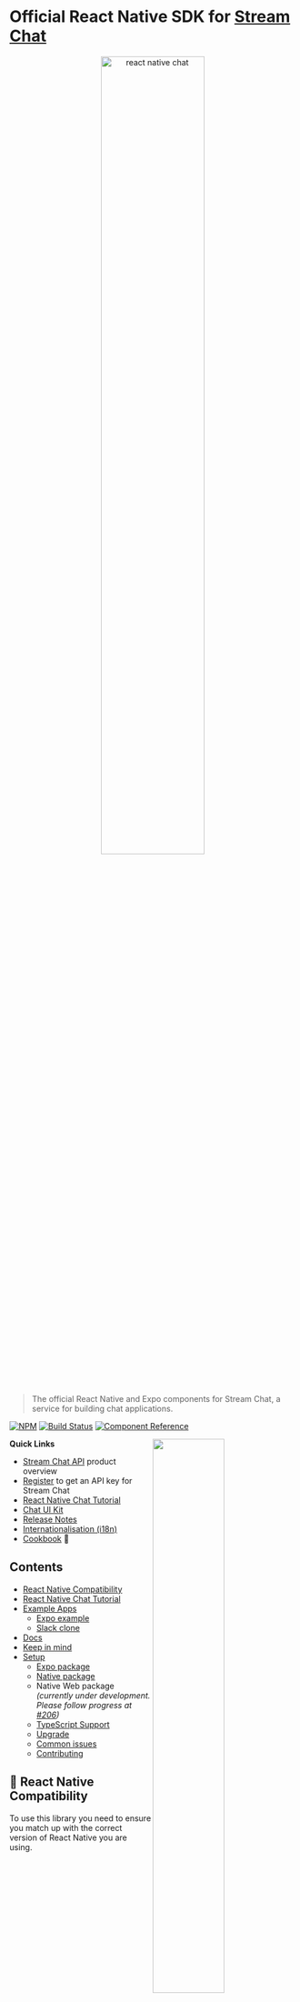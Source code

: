 # Official React Native SDK for [Stream Chat](https://getstream.io/chat/)

<p align="center">
  <a href="https://getstream.io/chat/react-native-chat/tutorial/"><img src="https://i.imgur.com/SRkDlFX.png" alt="react native chat" width="60%" /></a>
</p>

> The official React Native and Expo components for Stream Chat, a service for
> building chat applications.

[![NPM](https://img.shields.io/npm/v/stream-chat-react-native.svg)](https://www.npmjs.com/package/stream-chat-react-native)
[![Build Status](https://github.com/GetStream/stream-chat-react-native/workflows/test/badge.svg?branch=master)](https://github.com/GetStream/stream-chat-react-native/actions)
[![Component Reference](https://img.shields.io/badge/docs-component%20reference-blue.svg)](https://getstream.github.io/stream-chat-react-native/)

<img align="right" src="https://getstream.imgix.net/images/ios-chat-tutorial/iphone_chat_art@3x.png?auto=format,enhance" width="50%" />

**Quick Links**

- [Stream Chat API](https://getstream.io/chat/) product overview
- [Register](https://getstream.io/chat/trial/) to get an API key for Stream Chat
- [React Native Chat Tutorial](https://getstream.io/chat/react-native-chat/tutorial/)
- [Chat UI Kit](https://getstream.io/chat/ui-kit/)
- [Release Notes](https://github.com/GetStream/stream-chat-react-native/releases)
- [Internationalisation (i18n)](#internationalisation)
- [Cookbook](https://github.com/GetStream/stream-chat-react-native/wiki/Cookbook)  :rocket:

## Contents

- [React Native Compatibility](#react-native-compatibility)
- [React Native Chat Tutorial](#react-native-chat-tutorial)
- [Example Apps](#example-apps)
  - [Expo example](#expo-example)
  - [Slack clone](#slack-clone)
- [Docs](#docs)
- [Keep in mind](#keep-in-mind)
- [Setup](#setup-setting-up-a-chat-app)
  - [Expo package](#expo-package)
  - [Native package](#native-package)
  - Native Web package _(currently under development. Please follow progress at [#206](https://github.com/GetStream/stream-chat-react-native/issues/206))_
  - [TypeScript Support](#typescript-support)
  - [Upgrade](#upgrade)
  - [Common issues](#common-issues)
  - [Contributing](#contributing)

## 🔐 React Native Compatibility

To use this library you need to ensure you match up with the correct version of React Native you are using.

| `stream-chat-react-native` version | Required React Native Version |
| ----------------------------------------- | --------- |
| `2.x.x` (beta)                            | `>= 0.60` |
| `1.x.x`                                   | `>= 0.59` |
| `0.x.x`                                   | `*` |

## 📖 React Native Chat Tutorial

The best place to start is the [React Native Chat Tutorial](https://getstream.io/chat/react-native-chat/tutorial/). It teaches you how to use this SDK and also shows how to make frequently required changes.

## 🔮 Example Apps

This repo includes 3 example apps. One made with Expo, one Native JavaScript code, and one in TypeScript.

<div style="display: inline">
  <img src="./screenshots/1.png" alt="IMAGE ALT TEXT HERE" width="250" border="1" style="margin-right: 30px" />
  <img src="./screenshots/2.png" alt="IMAGE ALT TEXT HERE" width="250" border="1" style="margin-right: 30px" />
  <img src="./screenshots/3.png" alt="IMAGE ALT TEXT HERE" width="250" border="1" />
</div>

### Expo example

1. Make sure node version is >= v10.13.0
2. ```bash
   yarn global add expo-cli
   git clone https://github.com/GetStream/stream-chat-react-native.git
   cd stream-chat-react-native/examples/ExpoMessaging
   yarn && yarn start
   ```

### Native example

1. Please make sure you have installed necessary dependencies depending on your development OS and target OS. Follow the guidelines given on official React Native documentation for installing dependencies: <https://facebook.github.io/react-native/docs/getting-started>#
2. Make sure node version is >= v10.13.0
3. Start the simulator

4. ```bash
   git clone https://github.com/GetStream/stream-chat-react-native.git
   cd stream-chat-react-native
   yarn
   cd stream-chat-react-native/native-package
   yarn
   cd stream-chat-react-native/examples/NativeMessaging
   yarn
   ```

5. - For iOS

     ```bash
     cd ios && pod install && cd ..
     yarn ios
     ```

   - For android

     ```bash
     yarn android
     ```

   If you run into following error on android:

   ```bash
   Execution failed for task ':app:validateSigningDebug'.
   > Keystore file '/path_to_project/stream-chat-react-native/examples/NativeMessaging/android/app/debug.keystore' not found for signing config 'debug'.
   ```

   You can generate the debug Keystore by running this command in the `android/app/` directory: `keytool -genkey -v -keystore debug.keystore -storepass android -alias androiddebugkey -keypass android -keyalg RSA -keysize 2048 -validity 10000` - [Reference](https://github.com/facebook/react-native/issues/25629#issuecomment-511209583)

### Slack clone

Check out our tutorial on how to build a slack clone using react-native and stream-chat-react-native

<div style="display: inline">
  <img src="./screenshots/4.png" alt="IMAGE ALT TEXT HERE" width="250" border="1" style="margin-right: 30px" />
  <img src="./screenshots/5.png" alt="IMAGE ALT TEXT HERE" width="250" border="1" style="margin-right: 30px" />
  <img src="./screenshots/6.png" alt="IMAGE ALT TEXT HERE" width="250" border="1" />
</div>

- **Tutorial** [https://medium.com/@vishalnarkhede.iitd/slack-clone-with-react-native-part-1-f71a5e6a339f](https://medium.com/@vishalnarkhede.iitd/slack-clone-with-react-native-part-1-f71a5e6a339f?source=friends_link&sk=b06d7cc0c49bd08bcf398df9c89d48d7)

- **Source code for app**

  - **react native** <https://github.com/GetStream/slack-clone-react-native/>
  - **expo** <https://github.com/GetStream/slack-clone-expo/>

## 📋 Docs

The [styleguidist docs for stream-chat-react-native](https://getstream.github.io/stream-chat-react-native/) document how all the components work.

The React Native components are created using the stream-chat-js library. If you're customizing the components, it's essential to learn how the Chat Server API works. You'll want to review our [JS chat API docs](https://getstream.io/chat/docs/js/).

## 💬 Keep in mind

1. Navigation between different components is something we expect consumers to implement. You can check out the example given in this repository

2. Minor releases may come with some breaking changes, so always check the release notes before upgrading the minor version.

You can see detailed documentation about the components at <https://getstream.github.io/stream-chat-react-native>

## 🛠 Setup (Setting up a chat app)

### Expo package

```bash
yarn global add expo-cli
# expo-cli supports following Node.js versions:
# * >=8.9.0 <9.0.0 (Maintenance LTS)
# * >=10.13.0 <11.0.0 (Active LTS)
# * >=12.0.0 (Current Release)
expo init StreamChatExpoExample
cd StreamChatExpoExample

# Add chat expo package
yarn add stream-chat-expo

# If you are using stream-chat-expo <= 0.4.0 and expo <= 34, then you don't need to add @react-native-community/netinfo as dependency, since previously we used NetInfo from react-native package.
expo install @react-native-community/netinfo expo-document-picker expo-image-picker expo-permissions
```

Please check the [example](https://github.com/GetStream/stream-chat-react-native/blob/master/examples/ExpoMessaging/App.js) to see usage of the components.

OR you can swap [this file](https://github.com/GetStream/stream-chat-react-native/blob/master/examples/ExpoMessaging/App.js) for your `App.js` in the root folder and follow these additional steps:

```bash
yarn add @react-native-community/masked-view @react-navigation/native @react-navigation/stack react-native-gesture-handler react-native-get-random-values react-native-reanimated react-native-safe-area-context react-native-screens
```

and finally

```bash
yarn start
```

### Native package

#### For react native < 0.60

```bash
react-native init StreamChatReactNativeExample
cd StreamChatReactNativeExample
yarn add stream-chat-react-native

# https://github.com/react-native-community/react-native-netinfo#react-native-compatibility
# For React native 0.59.x - use @react-native-community/netinfo@3.2.1
# For React native <= 0.58.x - use @react-native-community/netinfo@2.0.7
yarn add @react-native-community/netinfo@3.2.1

# https://github.com/ivpusic/react-native-image-crop-picker#important-note
yarn add react-native-image-crop-picker@0.25.0
yarn add react-native-document-picker

react-native link @react-native-community/netinfo

# if you are planning to use image picker or file picker or both
react-native link react-native-image-crop-picker
react-native link react-native-document-picker

```

Please check the [example](https://github.com/GetStream/stream-chat-react-native/blob/master/examples/NativeMessaging/App.js) to see the usage of these components.

OR you can swap this file for your `App.js` in the root folder and follow this guide for your installed version <https://reactnavigation.org/docs/getting-started#installing-dependencies-into-a-bare-react-native-project>

If you are planning to use the image crop picker, there are some additional steps to be done. You can find them here - <https://github.com/ivpusic/react-native-image-crop-picker/blob/v0.25.0/README.md#install>

If you are planning to use file/document picker, you need to enable iCloud capability in your app - <https://github.com/Elyx0/react-native-document-picker#reminder>

and finally

```bash
react-native run-ios
```

#### For react native >= 0.60

```bash
react-native init StreamChatReactNativeExample
cd StreamChatReactNativeExample
yarn add stream-chat-react-native
yarn add @react-native-community/netinfo react-native-image-crop-picker react-native-document-picker react-native-get-random-values
cd ios && pod install && cd ..
```

**You also need to import `react-native-get-random-values` in your index.js in root directory, before importing your main app component.**

Just to be sure, please verify you are using the appropriate version of the following packages as per your react-native version.

- netinfo : <https://github.com/react-native-community/react-native-netinfo#react-native-compatibility>

- react-native-image-crop-picker : <https://github.com/ivpusic/react-native-image-crop-picker#important-note>

Please check the [example](https://github.com/GetStream/stream-chat-react-native/blob/master/examples/NativeMessaging/App.js) to see the usage of components.

OR you can swap this file for your `App.js` in the root folder by following these additional steps:

```bash
yarn add @react-native-community/masked-view @react-navigation/native @react-navigation/stack react-native-gesture-handler  react-native-reanimated react-native-safe-area-context react-native-screens
cd ios && pod install && cd ..
```

If you are planning to use an image crop picker, there are some additional steps to be done. You can find them here - <https://github.com/ivpusic/react-native-image-crop-picker#install>

If you are planning to use file/document picker, you need to enable iCloud capability in your app - <https://github.com/Elyx0/react-native-document-picker#reminder>

and finally

**iOS**:

```bash
yarn ios
```

**Note for Android**:

If you are using AndroidX app:

> AndroidX is a major step forward in the Android ecosystem, and the old support library artifacts are being deprecated. For 0.60, React Native has been migrated over to AndroidX. This is a breaking change, and your native code and dependencies will need to be migrated as well.

(Reference: <https://facebook.github.io/react-native/blog/2019/07/03/version-60#androidx-support>)

In current context, dependencies such as `react-native-document-picker` and (if you are using `react-navigation`) `react-native-gesture-handler`, `react-native-reanimated` don't have AndroidX support. But an awesome tool named [jetifier](https://github.com/mikehardy/jetifier) is quite useful to patch these dependencies with AndroidX support.

**NOTE** If you are planning to use file picker functionality, make sure you enable iCloud capability in your app

![Enable iCloud capability](https://camo.githubusercontent.com/ac300ca7e3bbab573a76c151469a89efd8b31e72/68747470733a2f2f33313365353938373731386233343661616638332d66356538323532373066323961383466373838313432333431303338343334322e73736c2e6366312e7261636b63646e2e636f6d2f313431313932303637342d656e61626c652d69636c6f75642d64726976652e706e67)

## 💪 TypeScript Support

As of version `2.0.0` `stream-chat-react-native` has been converted to TypeScript. Please read [Typescript guide](https://github.com/GetStream/stream-chat-react-native/wiki/Typescript-support) for details.

## ✈️ Internationalisation

Please read [Internationalization doc](https://github.com/GetStream/stream-chat-react-native/wiki/Internationalization-(i18n)) for details.

## 🚀 Upgrading

Please refer to [Upgrade Helper](https://github.com/GetStream/stream-chat-react-native/wiki/Upgrade-helper)

## ⚠️ Common issues

#### While running native example, you may (not necessarily) run into the following issues

1. When you execute `yarn ios` for the first time, it starts a metro bundler in parallel. It can result in some errors since the build process isn't complete yet. Try the following to fix this:
   1. Close/stop the metro bundler process.
   2. Let the build process finish. It can usually take around 2-3 minutes for the first time.
   3. Start the metro bundler manually by executing `yarn start` inside `stream-chat-react-native/examples/NativeMessaging` directory.
2. When you execute `yarn android`, you may (not necessarily) run into following error:

   ```ERROR
   info Starting JS server...
   info Building and installing the app on the device (cd android && ./gradlew app:installDebug)...
   Starting a Gradle Daemon, 1 incompatible Daemon could not be reused, use --status for details

   FAILURE: Build failed with an exception.

   * What went wrong:
   A problem occurred configuring project ':@react-native-community_netinfo'.
   > SDK location not found. Define location with sdk.dir in the local.properties file or with an ANDROID_HOME environment variable.

   * Try:
   Run with --stacktrace option to get the stack trace. Run with --info or --debug option to get more log output. Run with --scan to get full insights.

   * Get more help at https://help.gradle.org

   BUILD FAILED in 13s
   error Could not install the app on the device, read the error above for details.
   Make sure you have an Android emulator running or a device connected and have
   set up your Android development environment:
   https://facebook.github.io/react-native/docs/getting-started.html
   error Command failed: ./gradlew app:installDebug. Run CLI with --verbose flag for more details.
   ```

   To resolve this, do the following.

   1. Create a file named `local.properties` inside `stream-chat-react-native/examples/NativeMessaging/android` directory
   2. Put the this line in that file. Make sure sdk path is correctly mentioned as per your system:

      ```
      sdk.dir=/Users/{user_name}/Library/Android/sdk/
      ```

   3. Rerun `yarn android` in `stream-chat-react-native/examples/NativeMessaging` directory

## 👏 Contributing

We welcome code changes that improve this library or fix a problem, and please make sure to follow all best practices and test all the changes. Please check our [dev setup docs](https://github.com/GetStream/stream-chat-react-native/wiki/Dev-setup-for-contributing-to-the-library) to get you started. We are pleased to merge your code into the official repository. Make sure to sign our [Contributor License Agreement (CLA)](https://docs.google.com/forms/d/e/1FAIpQLScFKsKkAJI7mhCr7K9rEIOpqIDThrWxuvxnwUq2XkHyG154vQ/viewform) first. See our license file for more details.
